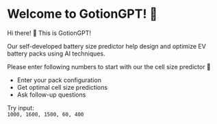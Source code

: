 # Welcome to GotionGPT! 🤖

Hi there! 👋 This is GotionGPT!

Our self-developed battery size predictor help design and optimize EV battery packs using AI techniques.

Please enter following numbers to start with our the cell size predictor 🚀

- Enter your pack configuration
- Get optimal cell size predictions
- Ask follow-up questions

Try input:  
`1000, 1600, 1500, 60, 400` 


